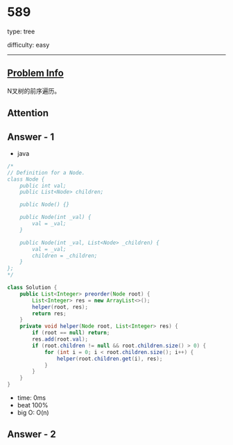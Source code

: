 
# 589
type: tree

difficulty: easy

---

## [Problem Info][problem_link]
N叉树的前序遍历。

## Attention

## Answer - 1

- java

```java
/*
// Definition for a Node.
class Node {
    public int val;
    public List<Node> children;

    public Node() {}

    public Node(int _val) {
        val = _val;
    }

    public Node(int _val, List<Node> _children) {
        val = _val;
        children = _children;
    }
};
*/

class Solution {
    public List<Integer> preorder(Node root) {
        List<Integer> res = new ArrayList<>();
        helper(root, res);
        return res;
    }
    private void helper(Node root, List<Integer> res) {
        if (root == null) return;
        res.add(root.val);
        if (root.children != null && root.children.size() > 0) {
            for (int i = 0; i < root.children.size(); i++) {
                helper(root.children.get(i), res);
            }
        }
    }
}
```
- time: 0ms
- beat 100%
- big O: O(n)

## Answer - 2

[problem_link]: https://leetcode-cn.com/problems/n-ary-tree-preorder-traversal/


